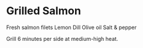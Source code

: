 # Grilled Salmon

Fresh salmon filets
Lemon
Dill
Olive oil
Salt & pepper

Grill 6 minutes per side at medium-high heat.